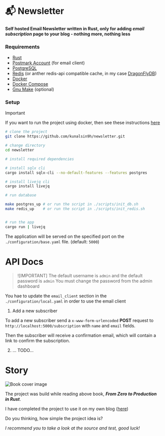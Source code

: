 # 📬 Newsletter

#### Self hosted Email Newsletter written in Rust, only for adding _email subscription_ page to your blog - nothing more, nothing less

### Requirements

- [Rust](https://www.rust-lang.org/tools/install)
- [Postmark Account](https://postmarkapp.com/) (for email client)
- [PostgreSQL](https://www.postgresql.org/download/)
- [Redis](https://redis.io/download) (or anther redis-api compatible cache, in my case [DragonFlyDB](https://www.dragonflydb.io/))
- [Docker](https://docs.docker.com/get-docker/)
- [Docker Compose](https://docs.docker.com/compose/install/)
- [Gnu Make](https://www.gnu.org/software/make/) (optional)

### Setup

> [!IMPORTANT]
> If you want to run the project using docker, then see these instructions [here](./Docker-Setup.md)

```bash
# clone the project
git clone https://github.com/kunalsin9h/newsletter.git

# change directory
cd newsletter

# install required dependencies

# install sqlx cli
cargo install sqlx-cli --no-default-features --features postgres

# install livejq cli
cargo install livejq

# run database

make postgres_up # or run the script in ./scripts/init_db.sh
make redis_up    # or run the script in ./scripts/init_redis.sh


# run the app
cargo run | livejq
```

The application will be served on the specified port on the `./configuration/base.yaml` file. (default: `5000`)

# API Docs

> ![IMPORTANT]
> The default username is `admin` and the default password is `admin`
> You must change the password from the admin dashboard

You hae to update the `email_client` section in the `./configuration/local.yaml` in order to
use the email client

1. Add a new subscriber

To add a new subscriber send a `x-www-form-urlencoded` **POST** request to `http://localhost:5000/subscription` with `name` and `email` fields.

Then the subscriber will receive a confirmation email, which will contain a link to confirm the subscription.

2.  ... TODO...

# Story

![Book cover image](https://tiddi.kunalsin9h.com/AEHv_hb)

The project was build while reading above book, **_From Zero to Production in Rust_**.

I have completed the project to use it on my own blog ([here](https://kunalsin9h.com/blog))

Do you thinking, how simple the project idea is?

_I recommend you to take a look at the source and test, good luck!_
